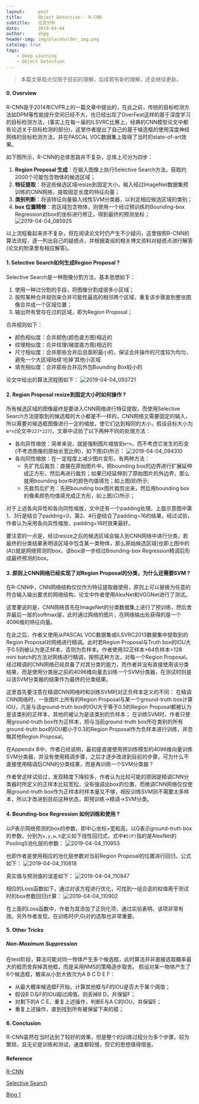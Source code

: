 ```yaml
---
layout:     post
title:      Object Detection - R-CNN
subtitle:   论文分析
date:       2019-04-04
author:     vhpg
header-img: img/placeholder_img.png
catalog: true
tags:
    - Deep Learning
    - Object Detection
---
```

> 本篇文章观点仅限于目前的理解，后续若有新的理解，还会继续更新。

#### 0. Overview
  R-CNN是于2014年CVPR上的一篇文章中提出的，在此之前，传统的目标检测方法如DPM等性能提升空间已经不大，也已经出现了OverFeat这样的基于深度学习的目标检测方法，(事实上在每一届的ILSVRC比赛上，经典的CNN模型论文中都有论述关于目标检测的部分)，这里作者提出了自己的基于候选框的使用深度神经网络的目标检测方法，并在PASCAL VOC数据集上取得了当时的state-of-art效果。

  如下图所示，R-CNN的总体思路并不复杂，总体上可分为四步：
  1. **Region Proposal 生成**：在输入图像上执行Selective Search方法，获取约2000个可能包含物体的候选区域；
  2. **特征提取**：将这些候选区域resize到固定大小，输入经过ImageNet数据集预训练的CNN网络，提取固定长度的特征向量；
  3. **类别判断**：将该特征向量输入线性SVM分类器，以判定相应候选区域的类别；
  4. **box 位置精修**：若区域包含物体，则使用一个经过预训练的Bounding-box Regression对box的坐标进行修正，得到最终的预测坐标；
  ![2019-04-04_085925](/assets/2019-04-04_085925.png)

  以上流程看起来并不复杂，但在阅读论文时仍产生不少疑问，这里按照R-CNN的算法流程，逐一列出自己的疑惑点，并根据查阅的相关博文资料对疑惑点进行解答(论文的附录里有相应解答)。

#### 1. Selective Search如何生成Region Proposal ?
  Selective Search是一种图像分割方法，基本思想如下：
  1. 使用一种过分割的手段，将图像分割成很多小区域；
  2. 按照某种合并规则来合并可能性最高的相邻两个区域，重复该步骤直到整张图像合并成一个区域位置；
  3. 输出所有曾存在过的区域，即为Region Proposal；

  合并规则如下：
  * 颜色相似度：合并颜色(颜色直方图)相近的
  * 纹理相似度：合并纹理(梯度直方图)相近的
  * 尺寸相似度：合并那些合并后总面积最小的，保证合并操作的尺度较为均匀，避免一个大区域陆续‘吃掉’其他小区域
  * 填充相似度：合并那些合并后外包Bounding Box较小的

  论文中给出的算法流程图如下：
  ![2019-04-04_093721](/assets/2019-04-04_093721.png)

#### 2. Region Proposal resize到固定大小时如何操作 ?
  所有候选区域的图像最终是要进入CNN网络进行特征提取，而使用Selective Search方法提取到的候选框的大小都是不一样的，CNN网络又需要固定的输入，所以需要对候选框图像进行一定的缩放，使它们达到相同的大小，假设目标大小为`m*n`(论文中`227*227`)，文章中试验了以下两种不同的处理方法：
  * 各向异性缩放：简单来说，就是强制图片缩放到`m*n`，而不考虑它发生的形变(不考虑图像的原始长宽比例)，如下图(D)所示：
  ![2019-04-04_094310](/assets/2019-04-04_094310.png)
  * 各向同性缩放：在一定程度上减少图片变形，有两种方法：
    * 先扩充后裁剪：直接在原始图片中，把bounding box的边界进行扩展延伸成正方形，然后再进行裁剪；如果已经延伸到了原始图片的外边界，那么就用bounding box中的颜色均值填充；如上图(B)所示;
    * 先裁剪后扩充：先把bounding box图片裁剪出来，然后用bounding box的像素颜色均值填充成正方形，如上图(C)所示；

  对于上述各向异性和各向同性缩放，文中还有一个padding处理，上面示意图中第1、3行是结合了padding=0，第2、4行是结合了padding=16的结果，经过试验，作者认为采用各向异性缩放、padding=16时效果最好。

  要注意的一点是，经过resize之后的候选区域会输入到CNN网络中进行分类，若最终的分类结果表明该区域中包含某一类物体，那么原始候选区域(也即上图中的(A))就是网络预测的box，该box进一步经过Bounding-box Regression精调后形成最终预测的box。

#### 3. 原则上CNN网络已经实现了对Region Proposal的分类，为什么还需要SVM ?
  在R-CNN中，CNN网络结构仅仅作为特征提取器使用，原则上可以替换为任意的符合输入输出要求的网络结构，论文中作者使用AlexNet和VGGNet进行了测试。

  这里要说的是，CNN网络首先在ImageNet的分类数据集上进行了预训练，然后舍弃最后一层的softmax层，此时通过网络的图片，在网络输出处获得的是一个4096维的特征向量。

  在此之后，作者又使用从PASCAL VOC数据集或ILSVRC2013数据集中提取到的Region Proposal对网络进行精调。此时若Region Proposal与Truth box的IOU大于0.5则被认为是正样本，否则为负样本。作者使用32正样本+64负样本=128 mini batch的方法对网络进行精调，按照这种方法，对每一个Region Proposal，经过精调的CNN网络已经具备了对其分类的能力，而作者并没有直接使用该分类结果，而是使用分类层之前的4096维向量去训练一个SVM分类器，在测试时则是以该SVM分类器的结果作为最终的分类结果。

  这里首先要注意在精调CNN网络时和训练SVM时对正负样本定义的不同：
  在精调CNN网络时，一张图片上所有的Region Proposal与某一个ground-truth box计算IOU，凡是与该ground-truth box的IOU大于等于0.5的Region Proposal都被认为是该类别的正样本，其他的被认为是该类别的负样本；
  在训练SVM时，作者只使用ground-truth box作为正样本，把与当前ground-truth box所在类别的所有ground-truth box的IOU都小于0.3的Region Proposal作为负样本进行训练，并忽略其他Region Proposal。

  在Appendix B中，作者已经说明，最初是直接使用预训练模型的4096维向量训练SVM分类器，并没有使用精调步骤，之后才逐步改进到目前的步骤，可为什么不直接使用精调后CNN的分类结果，而是再训练一个SVM分类器？

  作者曾这样试验过，发现精度下降较多，作者认为比较可能的原因是精调CNN分类器时所定义的正样本比较宽松，没有强调出box的位置，而微调CNN网络仅仅使用ground-truth box作为正样本时样本量又不够，相反训练SVM则不需要太多样本，所以才改进到目前这种状态，即预训练->精调->SVM分类。

#### 4. Bounding-box Regression 如何训练和使用 ?
  以P表示网络预测的box的参数，即中心坐标+宽和高，以G表示ground-truth box的参数，分别为`x,y,w,h`定义如下线性回归式，式中`Φ5(P)`指的是AlexNet的Pooling5池化层的参数：
  ![2019-04-04_110953](/assets/2019-04-04_110953.png)

  也即作者是使用相应的池化层参数对当前Region Proposal的位置进行回归，公式如下：
  ![2019-04-04_110818](/assets/2019-04-04_110818.png)

  真实值与预测值的误差如下：
  ![2019-04-04_110847](/assets/2019-04-04_110847.png)

  相应的Loss函数如下，通过对该方程进行优化，可找到一组合适的权值用于测试时的box参数回归计算：
  ![2019-04-04_110902](/assets/2019-04-04_110902.png)

  在上面的Loss函数中，作者为其添加了正则化项，通过实验表明，该项非常有效。另外作者发现，在训练时(P,G)对的选取也非常重要。

#### 5. Other Tricks
##### Non-Maximum Suppression
  在test阶段，算法可能对同一物体产生多个候选框，此时算法并非直接选取概率最大的框而舍弃掉其他框，而是采用NMS的策略逐步取舍。
  假设对某一物体产生了6个候选框，概率从小到大依次为A B C D E F：
  * 从最大概率候选框F开始，计算其他框与F的IOU是否大于某个阈值；
  * 假设B D与F的IOU超过阈值，则丢掉B D，并保留F；
  * 对剩下的A C E，重复上述操作，判断E与A C的IOU，并保留E；
  * 重复上述操作，直到找到所有被保留下来的框；


#### 6. Conclusion
  R-CNN虽然在当时达到了较好的效果，但是整个的训练过程分为多个步骤，较为繁琐，且无论是训练和测试，速度都较慢，但它的思想值得借鉴。


#### Reference
[R-CNN](https://arxiv.org/pdf/1311.2524.pdf)

[Selective Search](http://link.zhihu.com/?target=http%3A//koen.me/research/pub/uijlings-ijcv2013-draft.pdf)

[Blog 1](https://blog.csdn.net/u011534057/article/details/51218250)
